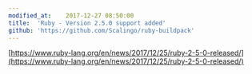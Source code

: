 ```yaml
---
modified_at:	2017-12-27 08:50:00
title:	'Ruby - Version 2.5.0 support added'
github: 'https://github.com/Scalingo/ruby-buildpack'
---
```


[https://www.ruby-lang.org/en/news/2017/12/25/ruby-2-5-0-released/](https://www.ruby-lang.org/en/news/2017/12/25/ruby-2-5-0-released/)
